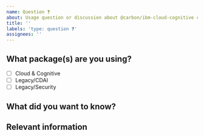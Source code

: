 ```yaml
---
name: Question ❓
about: Usage question or discussion about @carbon/ibm-cloud-cognitive components
title: ''
labels: 'type: question ❓'
assignees: ''
---
```


## What package(s) are you using?

- [ ] Cloud & Cognitive
- [ ] Legacy/CDAI
- [ ] Legacy/Security

## What did you want to know?

## Relevant information

<!-- Provide as much useful information as you can -->
